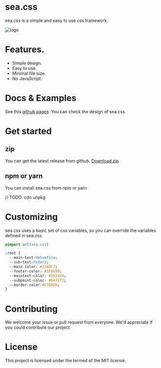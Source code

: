 # sea.css
sea.css is a simple and easy to use css framework.

![logo](https://user-images.githubusercontent.com/13291041/90637808-6c050a80-e267-11ea-8288-0dc25145d2fc.png)

# Features.
- Simple design.
- Easy to use.
- Minimal file size.
- No JavaScript.

# Docs & Examples
<!-- TODO: -->
See this [github pages](https://bmf-san.github.io/sea.css/).
You can check the design of sea.css.

# Get started
## zip
You can get the latest release from github.
<a id="raw-url" href="https://github.com/bmf-san/sea.css/archive/master.zip">Download zip</a>

## npm or yarn
You can install sea.css from npm or yarn

// TODO: cdn unpkg

# Customizing
sea.css uses a basic set of css variables, so you can override the variables defined in sea.css.

```css
@import url(sea.css)

:root {
  --main-text:Helvetica;
  --sub-text:Futura;
  --main-color: #21ADC7; 
  --footer-color: #1F8699; 
  --maintext-color: #262424; 
  --subpoint-color: #647172; 
  --border-color:#C7DADD;
}
```

# Contributing
We welcome your issue or pull request from everyone. We'd appreciate if you could contribute our project.

# License
This project is licensed under the termed of the MIT license.